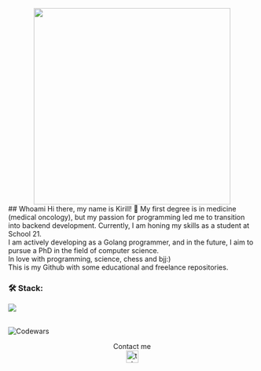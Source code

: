 <div align="center">
  <img height="400" width="400" src="https://cdnb.artstation.com/p/assets/images/images/030/196/617/original/pixel-jeff-other-world-2.gif"  />
</div>
## Whoami
Hi there, my name is Kirill! 👋
My first degree is in medicine (medical oncology), but my passion for programming led me to transition into backend development. Currently, I am honing my skills as a student at School 21. <br>
I am actively developing as a Golang programmer, and in the future, I aim to pursue a PhD in the field of computer science.<br>
In love with programming, science, chess and bjj:) <br>
This is my Github with some educational and freelance repositories.
<br>
  <h3 align="left">🛠 Stack:</h3>
  <a href="https://skillicons.dev">
    <img src="https://skillicons.dev/icons?i=golang,python,c,cpp,git,postgresql,bash" />
  </a>
<br>
<br>

![Codewars](https://github.r2v.ch/codewars?user=KirillSergeevich&stroke=blue) <br>

<div align="center"> Contact me <br>
  <a href="https://t.me/tsar_kir" target="_blank">
    <img src="https://img.shields.io/static/v1?message=Telegram&logo=telegram&label=&color=2CA5E0&logoColor=white&labelColor=&style=for-the-badge" height="25" alt="telegram logo"  />
  </a>
</div>


